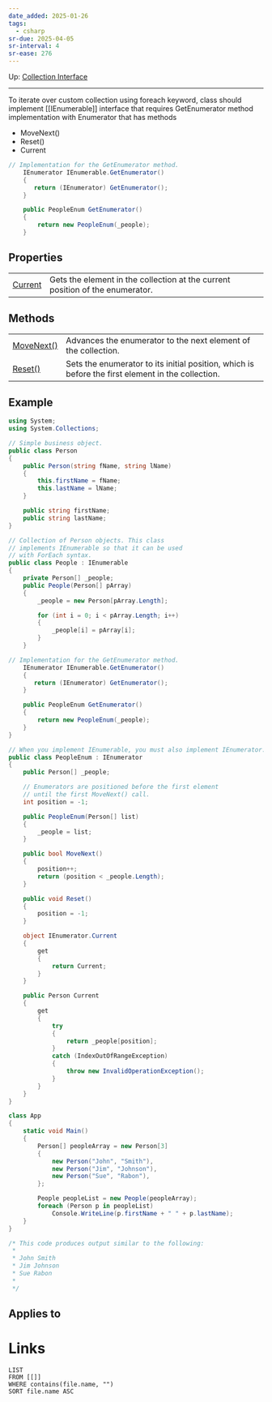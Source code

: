 ```yaml
---
date_added: 2025-01-26
tags:
  - csharp
sr-due: 2025-04-05
sr-interval: 4
sr-ease: 276
---
```

Up: [Collection Interface](Collection%20Interface.md)
___

To iterate over custom collection using foreach keyword, class should implement [[IEnumerable]] interface that requires GetEnumerator method implementation with Enumerator that has methods
- MoveNext()
- Reset()
- Current


```cs
// Implementation for the GetEnumerator method.
    IEnumerator IEnumerable.GetEnumerator()
    {
       return (IEnumerator) GetEnumerator();
    }

    public PeopleEnum GetEnumerator()
    {
        return new PeopleEnum(_people);
    }
```

## Properties

|   |   |
|---|---|
|[Current](https://learn.microsoft.com/en-us/dotnet/api/system.collections.ienumerator.current?view=net-9.0#system-collections-ienumerator-current)|Gets the element in the collection at the current position of the enumerator.|


## Methods

|                                                                                                                                                         |                                                                                                   |
| ------------------------------------------------------------------------------------------------------------------------------------------------------- | ------------------------------------------------------------------------------------------------- |
| [MoveNext()](https://learn.microsoft.com/en-us/dotnet/api/system.collections.ienumerator.movenext?view=net-9.0#system-collections-ienumerator-movenext) | Advances the enumerator to the next element of the collection.                                    |
| [Reset()](https://learn.microsoft.com/en-us/dotnet/api/system.collections.ienumerator.reset?view=net-9.0#system-collections-ienumerator-reset)          | Sets the enumerator to its initial position, which is before the first element in the collection. |

## Example

```cs
using System;
using System.Collections;

// Simple business object.
public class Person
{
    public Person(string fName, string lName)
    {
        this.firstName = fName;
        this.lastName = lName;
    }

    public string firstName;
    public string lastName;
}

// Collection of Person objects. This class
// implements IEnumerable so that it can be used
// with ForEach syntax.
public class People : IEnumerable
{
    private Person[] _people;
    public People(Person[] pArray)
    {
        _people = new Person[pArray.Length];

        for (int i = 0; i < pArray.Length; i++)
        {
            _people[i] = pArray[i];
        }
    }

// Implementation for the GetEnumerator method.
    IEnumerator IEnumerable.GetEnumerator()
    {
       return (IEnumerator) GetEnumerator();
    }

    public PeopleEnum GetEnumerator()
    {
        return new PeopleEnum(_people);
    }
}

// When you implement IEnumerable, you must also implement IEnumerator.
public class PeopleEnum : IEnumerator
{
    public Person[] _people;

    // Enumerators are positioned before the first element
    // until the first MoveNext() call.
    int position = -1;

    public PeopleEnum(Person[] list)
    {
        _people = list;
    }

    public bool MoveNext()
    {
        position++;
        return (position < _people.Length);
    }

    public void Reset()
    {
        position = -1;
    }

    object IEnumerator.Current
    {
        get
        {
            return Current;
        }
    }

    public Person Current
    {
        get
        {
            try
            {
                return _people[position];
            }
            catch (IndexOutOfRangeException)
            {
                throw new InvalidOperationException();
            }
        }
    }
}

class App
{
    static void Main()
    {
        Person[] peopleArray = new Person[3]
        {
            new Person("John", "Smith"),
            new Person("Jim", "Johnson"),
            new Person("Sue", "Rabon"),
        };

        People peopleList = new People(peopleArray);
        foreach (Person p in peopleList)
            Console.WriteLine(p.firstName + " " + p.lastName);
    }
}

/* This code produces output similar to the following:
 *
 * John Smith
 * Jim Johnson
 * Sue Rabon
 *
 */
```
## Applies to
# Links
```dataview
LIST
FROM [[]]
WHERE contains(file.name, "")
SORT file.name ASC
```
